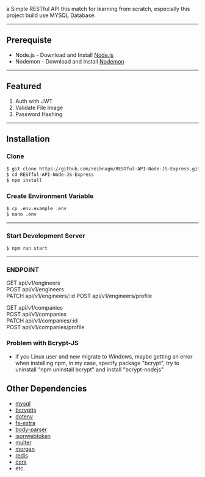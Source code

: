 a Simple RESTful API this match for learning from scratch, especially this project build use MYSQL Database.

---
## Prerequiste
- Node.js - Download and Install [Node.js](https://nodejs.org/en/)
- Nodemon - Download and Install [Nodemon](https://nodemon.io/)
---

## Featured
<ol>
    <li>Auth with JWT</li>
    <li>Validate File Image</li>
    <li>Password Hashing</li>
</ol>

---
## Installation
### Clone
```bash
$ git clone https://github.com/reihnagm/RESTful-API-Node-JS-Express.git
$ cd RESTful-API-Node-JS-Express
$ npm install
```

### Create Environment Variable
```bash
$ cp .env.example .env
$ nano .env
```

---
### Start Development Server
```bash
$ npm run start
```
---

### ENDPOINT
GET api/v1/engineers  
POST api/v1/engineers  
PATCH api/v1/engineers/:id
POST api/v1/engineers/profile

GET api/v1/companies  
POST api/v1/companies  
PATCH api/v1/companies/:id  
POST api/v1/companies/profile 

### Problem with Bcrypt-JS
- if you Linux user and new migrate to Windows, maybe getting an error when installing npm, in my case, specify package "bcrypt", try to uninstall "npm uninstall bcrypt" and install "bcrypt-nodejs"

## Other Dependencies
- [mysql](#)
- [bcryptjs](#)
- [dotenv](#)
- [fs-extra](#)
- [body-parser](#)
- [jsonwebtoken](#)
- [multer](#)
- [morgan](#)
- [redis](#)
- [cors](#)
- etc.
